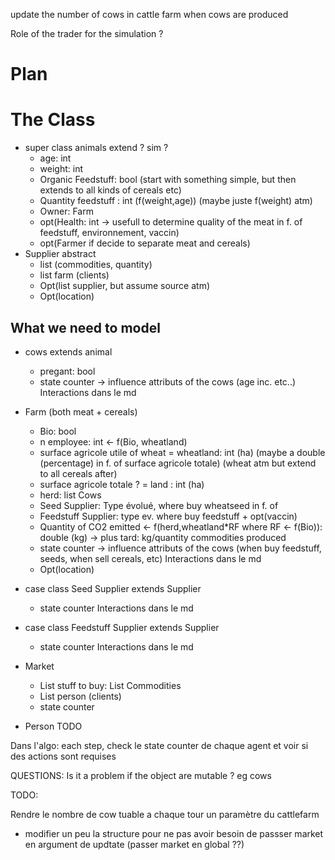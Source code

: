update the number of cows in cattle farm when cows are produced


Role of the trader for the simulation ? 




# Plan

# The Class 

- super class animals extend ? sim ? 
  - age: int
  - weight: int 
  - Organic Feedstuff: bool (start with something simple, but then extends to all kinds of cereals etc)
  - Quantity feedstuff : int (f(weight,age)) (maybe juste f(weight) atm) 
  - Owner: Farm
  - opt(Health: int -> usefull to determine quality of the meat in f. of feedstuff, environnement, vaccin)
  - opt(Farmer if decide to separate meat and cereals) 
- Supplier abstract
  - list (commodities, quantity)
  - list farm (clients)
  - Opt(list supplier, but assume source atm)
  - Opt(location)

## What we need to model

- cows extends animal 
  - pregant: bool
  - state counter -> influence attributs of the cows (age inc. etc..) Interactions dans le md

- Farm (both meat + cereals)
  - Bio: bool
  - n employee: int <- f(Bio, wheatland)
  - surface agricole utile of wheat = wheatland: int (ha) (maybe a double (percentage) in f. of surface agricole totale) (wheat atm but extend to all cereals after)
  - surface agricole totale ? = land : int (ha)
  - herd: list Cows
  - Seed Supplier: Type évolué, where buy wheatseed in f. of 
  - Feedstuff Supplier: type ev. where buy feedstuff + opt(vaccin)
  - Quantity of CO2 emitted <- f(herd,wheatland*RF where RF <- f(Bio)): double (kg) -> plus tard: kg/quantity commodities produced
  - state counter -> influence attributs of the cows (when buy feedstuff, seeds, when sell cereals, etc) Interactions dans le md
  - Opt(location)


- case class Seed Supplier extends Supplier
  - state counter Interactions dans le md

- case class Feedstuff Supplier extends Supplier
  - state counter Interactions dans le md


- Market 
  - List stuff to buy: List Commodities
  - List person (clients)
  - state counter 



- Person TODO

Dans l'algo:
  each step, check le state counter de chaque agent et voir si des actions sont requises






QUESTIONS: 
Is it a problem if the object are mutable ? eg cows 



TODO:

Rendre le nombre de cow tuable a chaque tour un paramètre du cattlefarm

- modifier un peu la structure pour ne pas avoir besoin de passser market en argument de updtate (passer market en global ??)